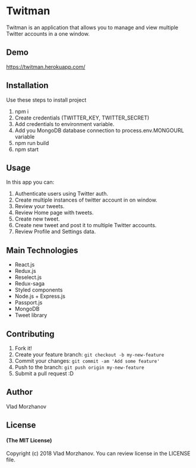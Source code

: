 # Twitman

Twitman is an application that allows you to manage and view multiple Twitter accounts in a one window. 

## Demo

https://twitman.herokuapp.com/

## Installation

Use these steps to install project
1. npm i
2. Create credentials (TWITTER_KEY, TWITTER_SECRET)
3. Add credentials to environment variable.
4. Add you MongoDB database connection to process.env.MONGOURL variable
5. npm run build
6. npm start

## Usage

In this app you can:
1. Authenticate users using Twitter auth.
2. Create multiple instances of twitter account in on window.
3. Review your tweets.
4. Review Home page with tweets.
5. Create new tweet.
6. Create new tweet and post it to multiple Twitter accounts.
7. Review Profile and Settings data.

## Main Technologies
* React.js
* Redux.js
* Reselect.js
* Redux-saga
* Styled components
* Node.js + Express.js
* Passport.js
* MongoDB
* Tweet library

## Contributing

1. Fork it!
2. Create your feature branch: `git checkout -b my-new-feature`
3. Commit your changes: `git commit -am 'Add some feature'`
4. Push to the branch: `git push origin my-new-feature`
5. Submit a pull request :D

## Author

Vlad Morzhanov

## License

#### (The MIT License)

Copyright (c) 2018 Vlad Morzhanov.
You can review license in the LICENSE file.
